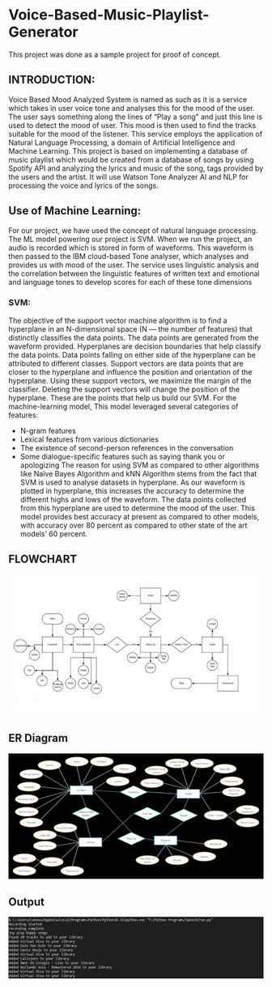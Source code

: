 # Voice-Based-Music-Playlist-Generator
This project was done as a sample project for proof of concept. 

## INTRODUCTION:
Voice Based Mood Analyzed System is named as such as it is a service which takes in user voice tone and analyses this for the mood of the user. The user says something along the lines of “Play a song” and just this line is used to detect the mood of user. This mood is then used to find the tracks suitable for the mood of the listener. This service employs the application of Natural Language Processing, a domain of Artificial Intelligence and Machine Learning.
This project is based on implementing a database of music playlist which would be created from a database of songs by using Spotify API and analyzing the lyrics and music of the song, tags provided by the users and the artist. It will use Watson Tone Analyzer AI and NLP for processing the voice and lyrics of the songs. 


## Use of Machine Learning:
For our project, we have used the concept of natural language processing. The ML model powering our project is SVM. When we run the project, an audio is recorded which is stored in form of waveforms. This waveform is then passed to the IBM cloud-based Tone analyser, which analyses and provides us with mood of the user. 
The service uses linguistic analysis and the correlation between the linguistic features of written text and emotional and language tones to develop scores for each of these tone dimensions
### SVM: 
The objective of the support vector machine algorithm is to find a hyperplane in an N-dimensional space (N — the number of features) that distinctly classifies the data points. The data points are generated from the waveform provided.
Hyperplanes are decision boundaries that help classify the data points. Data points falling on either side of the hyperplane can be attributed to different classes.
Support vectors are data points that are closer to the hyperplane and influence the position and orientation of the hyperplane. Using these support vectors, we maximize the margin of the classifier. Deleting the support vectors will change the position of the hyperplane. These are the points that help us build our SVM.
For the machine-learning model, This model leveraged several categories of features:
*	N-gram features
*	Lexical features from various dictionaries
*	The existence of second-person references in the conversation
*	Some dialogue-specific features such as saying thank you or apologizing
The reason for using SVM as compared to other algorithms like Naïve Bayes Algorithm and kNN Algorithm stems from the fact that SVM is used to analyse datasets in hyperplane. As our waveform is plotted in hyperplane, this increases the accuracy to determine the different highs and lows of the waveform. The data points collected from this hyperplane are used to determine the mood of the user. This model provides best accuracy at present as compared to other models, with accuracy over 80 percent as compared to other state of the art models’ 60 percent.

## FLOWCHART

![Process flowchart](/Images/Flowchart.jpg "FLOWCHART")

## ER Diagram

![ER Diagram](/Images/ER_Diagram.png "ERD")

## Output

![Output](/Images/Output.png "Output")

